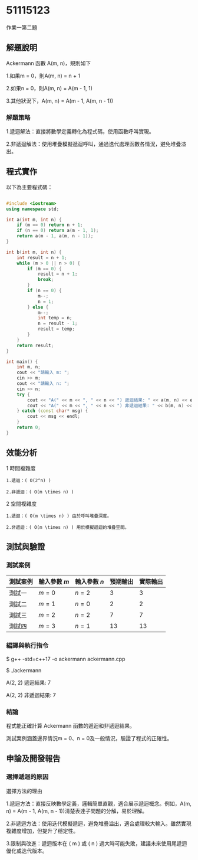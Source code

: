 # 51115123

作業一第二題

## 解題說明
Ackermann 函數 A(m, n)，規則如下

1.如果m = 0，則A(m, n) = n + 1

2.如果n = 0，則A(m, n) = A(m - 1, 1)

3.其他狀況下，A(m, n) = A(m - 1, A(m, n - 1))
### 解題策略
1.遞迴解法：直接將數學定義轉化為程式碼，使用函數呼叫實現。

2.非遞迴解法：使用堆疊模擬遞迴呼叫，通過迭代處理函數各情況，避免堆疊溢出。
## 程式實作

以下為主要程式碼：

```cpp

#include <iostream>
using namespace std;

int a(int m, int n) {
    if (m == 0) return n + 1;
    if (n == 0) return a(m - 1, 1);
    return a(m - 1, a(m, n - 1));
}

int b(int m, int n) {
    int result = n + 1;
    while (m > 0 || n > 0) {
        if (m == 0) {
            result = n + 1;
            break;
        }
        if (n == 0) {
            m--;
            n = 1;
        } else {
            m--;
            int temp = n;
            n = result - 1;
            result = temp;
        }
    }
    return result;
}

int main() {
    int m, n;
    cout << "請輸入 m: ";
    cin >> m;
    cout << "請輸入 n: ";
    cin >> n;
    try {
        cout << "A(" << m << ", " << n << ") 遞迴結果: " << a(m, n) << endl;
        cout << "A(" << m << ", " << n << ") 非遞迴結果: " << b(m, n) << endl;
    } catch (const char* msg) {
        cout << msg << endl;
    }
    return 0;
}

```

## 效能分析

1 時間複雜度

    1.遞迴：( O(2^n) ) 

    2.非遞迴：( O(m \times n) )

2 空間複雜度

    1.遞迴：( O(m \times n) ) 由於呼叫堆疊深度。

    2.非遞迴：( O(m \times n) ) 用於模擬遞迴的堆疊空間。

## 測試與驗證

### 測試案例

| 測試案例 | 輸入參數 $m$ |輸入參數 $n$| 預期輸出 | 實際輸出 |
|----------|--------------|----------|----------|----------|
| 測試一   | $m = 0$      | $n = 2$      | 3        | 3        |
| 測試二   | $m = 1$      | $n = 0$      | 2        | 2        |
| 測試三   | $m = 2$      | $n = 2$      | 7        | 7        |
| 測試四   | $m = 3$      | $n = 1$      |13       | 13       |


### 編譯與執行指令
$ g++ -std=c++17 -o ackermann ackermann.cpp

$ ./ackermann

A(2, 2) 遞迴結果: 7

A(2, 2) 非遞迴結果: 7

### 結論
程式能正確計算 Ackermann 函數的遞迴和非遞迴結果。

測試案例涵蓋邊界情況m = 0、n = 0及一般情況，驗證了程式的正確性。

## 申論及開發報告

### 選擇遞迴的原因

選擇方法的理由

1.遞迴方法：直接反映數學定義，邏輯簡單直觀，適合展示遞迴概念。例如，A(m, n) = A(m - 1, A(m, n - 1))清楚表達子問題的分解，易於理解。

2.非遞迴方法：使用迭代模擬遞迴，避免堆疊溢出，適合處理較大輸入。雖然實現複雜度增加，但提升了穩定性。

3.限制與改進：遞迴版本在 ( m ) 或 ( n ) 過大時可能失敗，建議未來使用尾遞迴優化或迭代版本。
